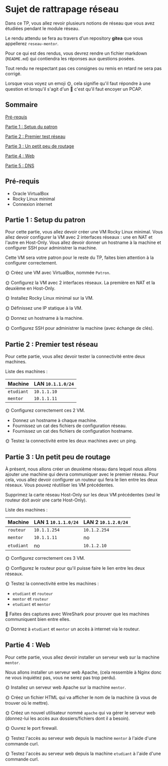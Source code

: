 # Sujet de rattrapage réseau

Dans ce TP, vous allez revoir plusieurs notions de réseau que vous avez étudiées pendant le module réseau.

Le rendu attendu se fera au travers d'un repository **gitea** que vous appellerez ```reseau-mentor```.

Pour ce qui est des rendus, vous devrez rendre un fichier markdown (```README.md```) qui contiendra les réponses aux questions posées.

Tout rendu ne respectant pas ces consignes ou remis en retard ne sera pas corrigé.

Lorsque vous voyez un emoji 🌞, cela signifie qu'il faut répondre à une question et lorsqu'il s'agit d'un 🦈 c'est qu'il faut encoyer un PCAP.

## Sommaire

[Pré-requis](#sommaire)

[Partie 1 : Setup du patron](#partie-1--setup-du-patron)

[Partie 2 : Premier test réseau](#partie-2--premier-test-réseau)

[Partie 3 : Un petit peu de routage](#partie-3--un-petit-peu-de-routage)

[Partie 4 : Web](#partie-4--web)

[Partie 5 : DNS](#partie-5--dns)

## Pré-requis

- Oracle VirtualBox
- Rocky Linux minimal
- Connexion internet

## Partie 1 : Setup du patron

Pour cette partie, vous allez devoir créer une VM Rocky Linux minimal. Vous allez devoir configurer la VM avec 2 interfaces réseaux : une en NAT et l'autre en Host-Only. Vous allez devoir donner un hostname à la machine et configurer SSH pour administrer la machine.

Cette VM sera votre patron pour le reste du TP, faites bien attention à la configurer correctement.

🌞 Créez une VM avec VirtualBox, nommée ```Patron```.

🌞 Configurez la VM avec 2 interfaces réseaux. La première en NAT et la deuxième en Host-Only.

🌞 Installez Rocky Linux minimal sur la VM.

🌞 Définissez une IP statique à la VM.

🌞 Donnez un hostname à la machine.

🌞 Configurez SSH pour administrer la machine (avec échange de clés).

## Partie 2 : Premier test réseau

Pour cette partie, vous allez devoir tester la connectivité entre deux machines.

Liste des machines :

| Machine     | LAN `10.1.1.0/24` |
| --------- | -------------- |
| `etudiant` | `10.1.1.10`    |
| `mentor`   | `10.1.1.11`    |

🌞 Configurez correctement ces 2 VM.
- Donnez un hostname à chaque machine.
- Fournissez un cat des fichiers de configuration réseau.
- Fournissez un cat des fichiers de configuration hostname.

🌞 Testez la connectivité entre les deux machines avec un ping.

## Partie 3 : Un petit peu de routage

À présent, nous allons créer un deuxième réseau dans lequel nous allons ajouter une machine qui devra communiquer avec le premier réseau. Pour cela, vous allez devoir configurer un routeur qui fera le lien entre les deux réseaux. Vous pouvez réutiliser les VM précédentes.

Supprimez la carte réseau Host-Only sur les deux VM précédentes (seul le routeur doit avoir une carte Host-Only).

Liste des machines :

| Machine  | LAN 1 `10.1.1.0/24` | LAN 2 `10.1.2.0/24` |
| -------- | ------------------- | ------------------- |
| `routeur` | `10.1.1.254`        | `10.1.2.254`        |
| `mentor`  | `10.1.1.11`         | no                  |
| `etudiant` | no                 | `10.1.2.10`         |

🌞 Configurez correctement ces 3 VM.

🌞 Configurez le routeur pour qu'il puisse faire le lien entre les deux réseaux.

🌞 Testez la connectivité entre les machines :
- `etudiant` et `routeur`
- `mentor` et `routeur`
- `etudiant` et `mentor`

🦈 Faites des captures avec WireShark pour prouver que les machines communiquent bien entre elles.

🌞 Donnez à `etudiant` et `mentor` un accès à internet via le routeur.

## Partie 4 : Web

Pour cette partie, vous allez devoir installer un serveur web sur la machine `mentor`.

Nous allons installer un serveur web Apache, (cela ressemble à Nginx donc ne vous inquiétez pas, vous ne serez pas trop perdu).

🌞 Installez un serveur web Apache sur la machine `mentor`.

🌞 Créez un fichier HTML qui va afficher le nom de la machine (à vous de trouver où le mettre).

🌞 Créez un nouvel utilisateur nommé `apache` qui va gérer le serveur web (donnez-lui les accès aux dossiers/fichiers dont il a besoin).

🌞 Ouvrez le port firewall.

🌞 Testez l'accès au serveur web depuis la machine `mentor` à l'aide d'une commande curl.

🌞 Testez l'accès au serveur web depuis la machine `etudiant` à l'aide d'une commande curl.
